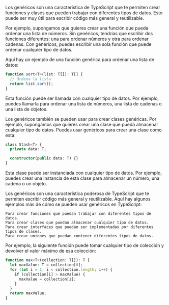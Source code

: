 Los genéricos son una característica de TypeScript que te permiten crear funciones y clases que pueden trabajar con diferentes tipos de datos. Esto puede ser muy útil para escribir código más general y reutilizable.

Por ejemplo, supongamos que quieres crear una función que pueda ordenar una lista de números. Sin genéricos, tendrías que escribir dos funciones diferentes: una para ordenar números y otra para ordenar cadenas. Con genéricos, puedes escribir una sola función que puede ordenar cualquier tipo de datos.

Aquí hay un ejemplo de una función genérica para ordenar una lista de datos:

```ts
function sort<T>(list: T[]): T[] {
  // Ordena la lista
  return list.sort();
}
```
Esta función puede ser llamada con cualquier tipo de datos. Por ejemplo, puedes llamarla para ordenar una lista de números, una lista de cadenas o una lista de objetos.

Los genéricos también se pueden usar para crear clases genéricas. Por ejemplo, supongamos que quieres crear una clase que pueda almacenar cualquier tipo de datos. Puedes usar genéricos para crear una clase como esta:

```ts
class Stash<T> {
  private data: T;

  constructor(public data: T) {}
}
```

Esta clase puede ser instanciada con cualquier tipo de datos. Por ejemplo, puedes crear una instancia de esta clase para almacenar un número, una cadena o un objeto.

Los genéricos son una característica poderosa de TypeScript que te permiten escribir código más general y reutilizable.
Aquí hay algunos ejemplos más de cómo se pueden usar genéricos en TypeScript:

    Para crear funciones que puedan trabajar con diferentes tipos de datos.
    Para crear clases que puedan almacenar cualquier tipo de datos.
    Para crear interfaces que puedan ser implementadas por diferentes tipos de clases.
    Para crear uniones que puedan contener diferentes tipos de datos.


   Por ejemplo, la siguiente función puede tomar cualquier tipo de colección y devolver el valor máximo de esa colección:
```ts
function max<T>(collection: T[]): T {
  let maxValue: T = collection[0];
  for (let i = 1; i < collection.length; i++) {
    if (collection[i] > maxValue) {
      maxValue = collection[i];
    }
  }
  return maxValue;
}
```